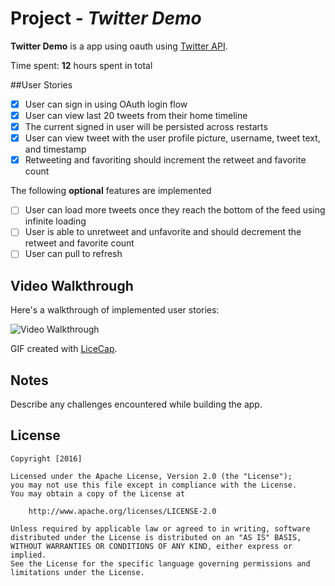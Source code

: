 
# Project - *Twitter Demo*  

**Twitter Demo** is a app using oauth using [Twitter API](http://api.twitter.com).  

Time spent: **12** hours spent in total  
 
##User Stories 
- [X] User can sign in using OAuth login flow  
- [X] User can view last 20 tweets from their home timeline  
- [X] The current signed in user will be persisted across restarts  
- [X] User can view tweet with the user profile picture, username, tweet text, and timestamp  
- [X] Retweeting and favoriting should increment the retweet and favorite count

The following **optional** features are implemented  
- [ ] User can load more tweets once they reach the bottom of the feed using infinite loading
- [ ] User is able to unretweet and unfavorite and should decrement the retweet and favorite count  
- [ ] User can pull to refresh

## Video Walkthrough 

Here's a walkthrough of implemented user stories:

<img src='https://github.com/JaberJanati/Twitter/TwitterDemo/twitterApp.gif' title='Video Walkthrough' width='' alt='Video Walkthrough' />

GIF created with [LiceCap](http://www.cockos.com/licecap/).

## Notes

Describe any challenges encountered while building the app.

## License

    Copyright [2016]

    Licensed under the Apache License, Version 2.0 (the "License");
    you may not use this file except in compliance with the License.
    You may obtain a copy of the License at

        http://www.apache.org/licenses/LICENSE-2.0

    Unless required by applicable law or agreed to in writing, software
    distributed under the License is distributed on an "AS IS" BASIS,
    WITHOUT WARRANTIES OR CONDITIONS OF ANY KIND, either express or implied.
    See the License for the specific language governing permissions and
    limitations under the License.
